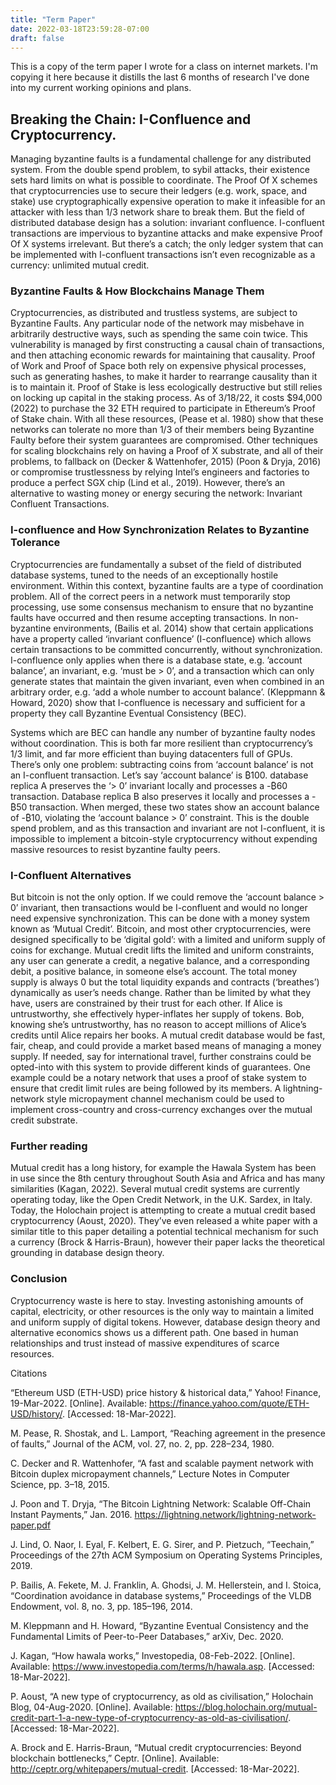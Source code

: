```yaml
---
title: "Term Paper"
date: 2022-03-18T23:59:28-07:00
draft: false
---
```


This is a copy of the term paper I wrote for a class on internet markets.
I'm copying it here because it distills the last 6 months of research I've
done into my current working opinions and plans. 

## Breaking the Chain: I-Confluence and Cryptocurrency.

Managing byzantine faults is a fundamental challenge for any distributed system. From the double spend problem, to sybil attacks, their existence sets hard limits on what is possible to coordinate. The Proof Of X schemes that cryptocurrencies use to secure their ledgers (e.g. work, space, and stake) use cryptographically expensive operation to make it infeasible for an attacker with less than 1/3 network share to break them. But the field of distributed database design has a solution: invariant confluence. I-confluent transactions are impervious to byzantine attacks and make expensive Proof Of X systems irrelevant. But there’s a catch; the only ledger system that can be implemented with I-confluent transactions isn’t even recognizable as a currency: unlimited mutual credit. 

### Byzantine Faults & How Blockchains Manage Them

Cryptocurrencies, as distributed and trustless systems, are subject to Byzantine Faults. Any particular node of the network may misbehave in arbitrarily destructive ways, such as spending the same coin twice. This vulnerability is managed by first constructing a causal chain of transactions, and then attaching economic rewards for maintaining that causality. Proof of Work and Proof of Space both rely on expensive physical processes, such as generating hashes, to make it harder to rearrange causality than it is to maintain it. Proof of Stake is less ecologically destructive but still relies on locking up capital in the staking process. As of 3/18/22, it costs $94,000 (2022) to purchase the 32 ETH required to participate in Ethereum’s Proof of Stake chain. With all these resources, (Pease et al. 1980) show that these networks can tolerate no more than 1/3 of their members being Byzantine Faulty before their system guarantees are compromised. Other techniques for scaling blockchains rely on having a Proof of X substrate, and all of their problems, to fallback on (Decker & Wattenhofer, 2015) (Poon & Dryja, 2016) or compromise trustlessness by relying Intel’s engineers and factories to produce a perfect SGX chip (Lind et al., 2019). However, there’s an alternative to wasting money or energy securing the network: Invariant Confluent Transactions.

### I-confluence and How Synchronization Relates to Byzantine Tolerance

Cryptocurrencies are fundamentally a subset of the field of distributed database systems, tuned to the needs of an exceptionally hostile environment. Within this context, byzantine faults are a type of coordination problem. All of the correct peers in a network must temporarily stop processing, use some consensus mechanism to ensure that no byzantine faults have occurred and then resume accepting transactions. In non-byzantine environments, (Bailis et al. 2014) show that certain applications have a property called ‘invariant confluence’ (I-confluence) which allows certain transactions to be committed concurrently, without synchronization. I-confluence only applies when there is a database state, e.g. ’account balance’, an invariant, e.g. ‘must be > 0’, and a transaction which can only generate states that maintain the given invariant, even when combined in an arbitrary order,  e.g. ‘add a whole number to account balance’. (Kleppmann & Howard, 2020) show that I-confluence is necessary and sufficient for a property they call Byzantine Eventual Consistency (BEC). 


Systems which are BEC can handle any number of byzantine faulty nodes without coordination. This is both far more resilient than cryptocurrency’s 1/3 limit, and far more efficient than buying datacenters full of GPUs. There’s only one problem: subtracting coins from ‘account balance’ is not an I-confluent transaction.  Let’s say ‘account balance’ is ₿100. database replica A preserves the ‘> 0’ invariant locally and processes a -₿60 transaction.  Database replica B also preserves it locally and processes a -₿50 transaction. When merged, these two states show an account balance of -₿10,  violating the ‘account balance > 0’ constraint. This is the double spend problem, and as this transaction and invariant are not I-confluent, it is impossible to implement a bitcoin-style cryptocurrency without expending massive resources to resist byzantine faulty peers.

### I-Confluent Alternatives

But bitcoin is not the only option. If we could remove the ‘account balance > 0’ invariant, then transactions would be I-confluent and would no longer need expensive synchronization. This can be done with a money system known as ‘Mutual Credit’. Bitcoin, and most other cryptocurrencies, were designed specifically to be ‘digital gold’: with a limited and uniform supply of coins for exchange. Mutual credit lifts the limited and uniform constraints, any user can generate a credit, a negative balance, and a corresponding debit, a positive balance, in someone else’s account. The total money supply is always 0 but the total liquidity expands and contracts (‘breathes’) dynamically as user’s needs change. Rather than be limited by what they have, users are constrained by their trust for each other. If Alice is untrustworthy, she effectively hyper-inflates her supply of tokens. Bob, knowing she’s untrustworthy, has no reason to accept millions of Alice’s credits until Alice repairs her books. A mutual credit database would be fast, fair, cheap, and could provide a market based means of managing a money supply. If needed, say for international travel, further constrains could be opted-into with this system to provide different kinds of guarantees. One example could be a notary network that uses a proof of stake system to ensure that credit limit rules are being followed by its members. A lightning-network style micropayment channel mechanism could be used to implement cross-country and cross-currency exchanges over the mutual credit substrate. 

### Further reading

Mutual credit has a long history, for example the Hawala System has been in use since the 8th century throughout South Asia and Africa and has many similarities (Kagan, 2022). Several mutual credit systems are currently operating today, like the Open Credit Network, in the U.K. Sardex, in Italy.  Today, the Holochain project is attempting to create a mutual credit based cryptocurrency (Aoust, 2020). They’ve even released a white paper with a similar title to this paper detailing a potential technical mechanism for such a currency (Brock & Harris-Braun), however their paper lacks the theoretical grounding in database design theory. 

### Conclusion

Cryptocurrency waste is here to stay. Investing astonishing amounts of capital, electricity, or other resources is the only way to maintain a limited and uniform supply of digital tokens. However, database design theory and alternative economics shows us a different path. One based in human relationships and trust instead of massive expenditures of scarce resources. 

Citations

“Ethereum USD (ETH-USD) price history & historical data,” Yahoo! Finance, 19-Mar-2022. [Online]. Available: https://finance.yahoo.com/quote/ETH-USD/history/. [Accessed: 18-Mar-2022]. 

M. Pease, R. Shostak, and L. Lamport, “Reaching agreement in the presence of faults,” Journal of the ACM, vol. 27, no. 2, pp. 228–234, 1980. 

C. Decker and R. Wattenhofer, “A fast and scalable payment network with Bitcoin duplex micropayment channels,” Lecture Notes in Computer Science, pp. 3–18, 2015. 

J. Poon and T. Dryja, “The Bitcoin Lightning Network: Scalable Off-Chain Instant Payments,” Jan. 2016. https://lightning.network/lightning-network-paper.pdf

J. Lind, O. Naor, I. Eyal, F. Kelbert, E. G. Sirer, and P. Pietzuch, “Teechain,” Proceedings of the 27th ACM Symposium on Operating Systems Principles, 2019. 

P. Bailis, A. Fekete, M. J. Franklin, A. Ghodsi, J. M. Hellerstein, and I. Stoica, “Coordination avoidance in database systems,” Proceedings of the VLDB Endowment, vol. 8, no. 3, pp. 185–196, 2014. 

M. Kleppmann and H. Howard, “Byzantine Eventual Consistency and the Fundamental Limits of Peer-to-Peer Databases,” arXiv, Dec. 2020.

J. Kagan, “How hawala works,” Investopedia, 08-Feb-2022. [Online]. Available: https://www.investopedia.com/terms/h/hawala.asp. [Accessed: 18-Mar-2022]. 

P. Aoust, “A new type of cryptocurrency, as old as civilisation,” Holochain Blog, 04-Aug-2020. [Online]. Available: https://blog.holochain.org/mutual-credit-part-1-a-new-type-of-cryptocurrency-as-old-as-civilisation/. [Accessed: 18-Mar-2022]. 

A. Brock and E. Harris-Braun, “Mutual credit cryptocurrencies: Beyond blockchain bottlenecks,” Ceptr. [Online]. Available: http://ceptr.org/whitepapers/mutual-credit. [Accessed: 18-Mar-2022].  

